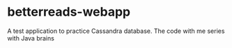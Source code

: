 # betterreads-webapp
A test application to practice Cassandra database. The code with me series with Java brains
